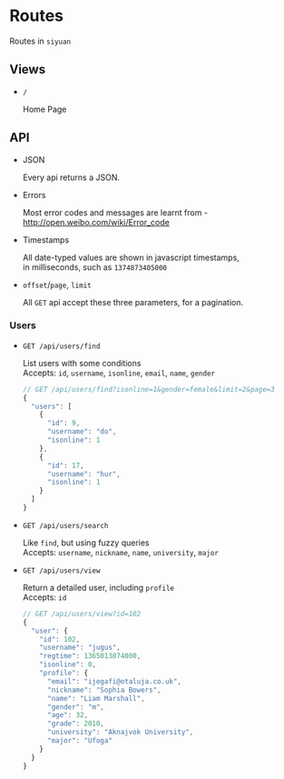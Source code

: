 # Routes

Routes in `siyuan`

## Views

- `/`

	Home Page

## API

- JSON

	Every api returns a JSON.

- Errors

	Most error codes and messages are learnt from -<br>
	<http://open.weibo.com/wiki/Error_code>

- Timestamps

	All date-typed values are shown in javascript timestamps,<br>
	in milliseconds, such as `1374873405000`

- `offset`/`page`, `limit`

	All `GET` api accept these three parameters, for a pagination.

### Users

- `GET /api/users/find`

	List users with some conditions<br>
	Accepts: `id`, `username`, `isonline`, `email`, `name`, `gender`
	```js
	// GET /api/users/find?isonline=1&gender=female&limit=2&page=3
	{
      "users": [
        {
          "id": 9,
          "username": "do",
          "isonline": 1
        },
        {
          "id": 17,
          "username": "hur",
          "isonline": 1
        }
      ]
    }
	```

- `GET /api/users/search`

	Like `find`, but using fuzzy queries<br>
	Accepts: `username`, `nickname`, `name`, `university`, `major`

- `GET /api/users/view`

	Return a detailed user, including `profile`<br>
	Accepts: `id`
	```js
	// GET /api/users/view?id=102
	{
      "user": {
        "id": 102,
        "username": "jugus",
        "regtime": 1365013074000,
        "isonline": 0,
        "profile": {
          "email": "ijegafi@otaluja.co.uk",
          "nickname": "Sophia Bowers",
          "name": "Liam Marshall",
          "gender": "m",
          "age": 32,
          "grade": 2010,
          "university": "Aknajvok University",
          "major": "Ufoga"
        }
      }
    }
	```
